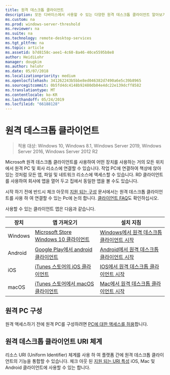 ```yaml
---
title: 원격 데스크톱 클라이언트
description: 모든 디바이스에서 사용할 수 있는 다양한 원격 데스크톱 클라이언트 알아보기
ms.custom: na
ms.prod: windows-server-threshold
ms.reviewer: na
ms.suite: na
ms.technology: remote-desktop-services
ms.tgt_pltfrm: na
ms.topic: article
ms.assetid: b7d8158c-aee1-4c60-8a46-40ce5595b8e8
author: HeidiLohr
manager: dougkim
ms.author: helohr
ms.date: 05/07/2018
ms.localizationpriority: medium
ms.openlocfilehash: 341262243b5bbe8ed046382d7490a6e5c39b8965
ms.sourcegitcommit: 0b5fd4dc4148b92480db04e4dc22e139dcff8582
ms.translationtype: MT
ms.contentlocale: ko-KR
ms.lasthandoff: 05/24/2019
ms.locfileid: "66188128"
---
```

# <a name="remote-desktop-clients"></a>원격 데스크톱 클라이언트

>적용 대상: Windows 10, Windows 8.1, Windows Server 2019, Windows Server 2016, Windows Server 2012 R2

Microsoft 원격 데스크톱 클라이언트를 사용하여 어떤 장치를 사용하는 거의 모든 위치에서 원격 PC 및 회사 리소스에 연결할 수 있습니다. 작업 PC에 연결하여 책상에 앉아 있는 것처럼 모든 앱, 파일 및 네트워크 리소스에 액세스할 수 있습니다. RD 클라이언트를 사용하여 회사에 앱을 열어 두고 집에서 동일한 앱을 볼 수도 있습니다.

시작 하기 전에 반드시 체크 아웃의 [지원 되는 구성](remote-desktop-supported-config.md) 문서에서는 원격 데스크톱 클라이언트를 사용 하 여 연결할 수 있는 Pc에 논의 합니다. [클라이언트 FAQ](remote-desktop-client-faq.md)도 확인하십시오.

사용할 수 있는 클라이언트 앱은 다음과 같습니다.

| 장치   | 앱 가져오기                                                                                                     | 설치 지침                                                                |
|----------|-----------------------------------------------------------------------------------------------------------------|------------------------------------------------------------------------------------|
| Windows  | [Microsoft Store Windows 10 클라이언트](https://go.microsoft.com/fwlink/?LinkID=616709)                      | [Windows에서 원격 데스크톱 클라이언트 시작](windows.md)                |
| Android  | [Google Play에서 android 클라이언트](https://play.google.com/store/apps/details?id=com.microsoft.rdc.android)        | [Android에서 원격 데스크톱 클라이언트 시작](remote-desktop-android.md) |
| iOS      | [iTunes 스토어의 iOS 클라이언트](https://itunes.apple.com/us/app/microsoft-remote-desktop/id714464092?mt=8)     | [IOS에서 원격 데스크톱 클라이언트 시작](remote-desktop-ios.md)         |
| macOS    | [iTunes 스토어에서 macOS 클라이언트](https://itunes.apple.com/us/app/microsoft-remote-desktop/id1295203466?mt=12) | [Mac에서 원격 데스크톱 클라이언트 시작](remote-desktop-mac.md)         |

## <a name="configuring-the-remote-pc"></a>원격 PC 구성

원격 액세스하기 전에 원격 PC를 구성하려면 [PC에 대한 액세스를 허용](remote-desktop-allow-access.md)합니다.

## <a name="remote-desktop-client-uri-scheme"></a>원격 데스크톱 클라이언트 URI 체계

리소스 URI (Uniform Identifier) 체계를 사용 하 여 플랫폼 간에 원격 데스크톱 클라이언트의 기능을 통합할 수 있습니다. 체크 아웃 된 [지원 되는 URI 특성](remote-desktop-uri.md) iOS, Mac 및 Android 클라이언트에 사용할 수 있는 합니다.
